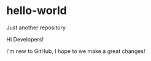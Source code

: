 # hello-world
Just another repository

Hi Developers!

I'm new to GitHub, I hope to we make a great changes!
